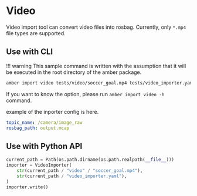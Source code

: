 # Video

Video import tool can convert video files into rosbag.
Currently, only `*.mp4` file types are supported.

## Use with CLI

!!! warning
    This sample command is written with the assumption that it will be executed in the root directory of the amber package.

```bash
amber import video tests/video/soccer_goal.mp4 tests/video_importer.yaml
```

If you want to know the option, please run `amber import video -h` command.

example of the inporter config is here.

```yaml
topic_name: /camera/image_raw
rosbag_path: output.mcap
```

## Use with Python API

```python
current_path = Path(os.path.dirname(os.path.realpath(__file__)))
importer = VideoImporter(
    str(current_path / "video" / "soccer_goal.mp4"),
    str(current_path / "video_importer.yaml"),
)
importer.write()
```

